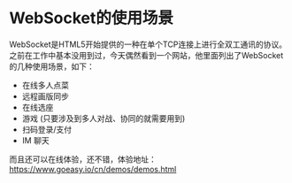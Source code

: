 
# WebSocket的使用场景

WebSocket是HTML5开始提供的一种在单个TCP连接上进行全双工通讯的协议。之前在工作中基本没用到过，今天偶然看到一个网站，他里面列出了WebSocket的几种使用场景，如下：

- 在线多人点菜
- 远程画版同步
- 在线选座
- 游戏 (只要涉及到多人对战、协同的就需要用到)
- 扫码登录/支付
- IM 聊天

而且还可以在线体验，还不错，体验地址：https://www.goeasy.io/cn/demos/demos.html
